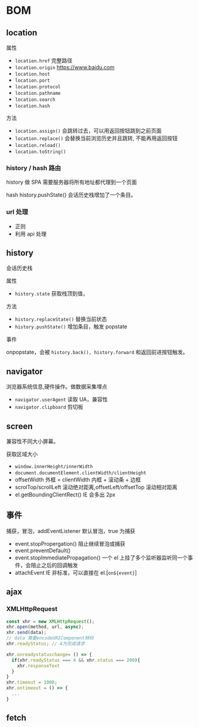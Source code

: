 # BOM

## location

属性

- `location.href` 完整路径
- `location.origin` https://www.baidu.com
- `location.host`
- `location.port`
- `location.protocol`
- `location.pathname`
- `location.search`
- `location.hash`

方法

- `location.assign()` 会跳转过去，可以用返回按钮跳到之前页面
- `location.replace()` 会替换当前浏览历史并且跳转, 不能再用返回按钮
- `location.reload()`
- `location.toString()`

### history / hash 路由

history 做 SPA 需要服务器将所有地址都代理到一个页面

hash history.pushState() 会话历史栈增加了一个条目。

### url 处理

- 正则
- 利用 api 处理

## history

会话历史栈

属性

- `history.state` 获取栈顶到值，

方法

- `history.replaceState()` 替换当前状态
- `history.pushState()` 增加条目，触发 popstate

事件

onpopstate，会被 `history.back(), history.forward` 和返回前进按钮触发。

## navigator

浏览器系统信息,硬件操作。做数据采集埋点

- `navigator.userAgent` 读取 UA，兼容性
- `navigator.clipboard` 剪切板

## screen

兼容性不同大小屏幕。

获取区域大小

- `window.innerHeight/innerWidth`
- `document.documentElement.clientWidth/clientHeight`
- offsetWidth 外框 = clientWidth 内框 + 滚动条 + 边框
- scrolTop/scrollLeft 滚动绝对距离,offsetLeft/offsetTop 滚动相对距离
- el.getBoundingClientRect() IE 会多出 2px

## 事件

捕获，冒泡，addEventListener 默认冒泡，true 为捕获

- event.stopPropergation() 阻止继续冒泡或捕获
- event.preventDefault()
- event.stopImmediatePropagation() 一个 el 上挂了多个监听器监听同一个事件，会阻止之后的回调触发
- attachEvent IE 非标准，可以直接在 el.[`on${event}`]

## ajax

### XMLHttpRequest

```js
const xhr = new XMLHttpRequest();
xhr.open(method, url, async);
xhr.send(data);
// data 需要encodeURIComponent转码
xhr.readyStatus; // 4为完成请求

xhr.onreadystatuschange= () => {
  if(xhr.readyStatus === 4 && xhr.status === 200){
    xhr.responseText
  }
}
xhr.timeout = 1000;
xhr.ontimeout = () => {
  ...
}
```

## fetch
